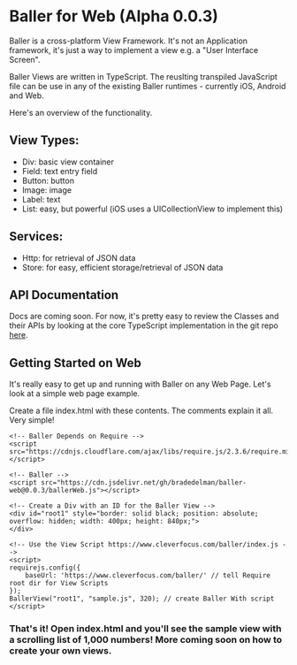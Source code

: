 # Baller for Web (Alpha 0.0.3)

Baller is a cross-platform View Framework.  It's not an Application framework, it's just a way to implement a view e.g. a "User Interface Screen".  

Baller Views are written in TypeScript.   The reuslting transpiled JavaScript file can be use in any of the existing Baller runtimes - currently iOS, Android and Web.  

Here's an overview of the functionality.

## View Types:

- Div: basic view container
- Field: text entry field
- Button: button
- Image: image
- Label: text 
- List: easy, but powerful (iOS uses a UICollectionView to implement this)
 
## Services:

- Http: for retrieval of JSON data
- Store: for easy, efficient storage/retrieval of JSON data


## API Documentation

Docs are coming soon.  For now, it's pretty easy to review the Classes and their APIs by looking at the core TypeScript implementation in the git repo [here](https://github.com/bradedelman/baller-core).

## Getting Started on Web
 
It's really easy to get up and running with Baller on any Web Page.  Let's look at a simple web page example.

Create a file index.html with these contents.  The comments explain it all.  Very simple!

```
<!-- Baller Depends on Require -->
<script src="https://cdnjs.cloudflare.com/ajax/libs/require.js/2.3.6/require.min.js"></script>

<!-- Baller -->
<script src="https://cdn.jsdelivr.net/gh/bradedelman/baller-web@0.0.3/ballerWeb.js"></script>

<!-- Create a Div with an ID for the Baller View -->
<div id="root1" style="border: solid black; position: absolute; overflow: hidden; width: 400px; height: 840px;">
</div>

<!-- Use the View Script https://www.cleverfocus.com/baller/index.js -->
<script>
requirejs.config({
    baseUrl: 'https://www.cleverfocus.com/baller/' // tell Require root dir for View Scripts
});
BallerView("root1", "sample.js", 320); // create Baller With script
</script>

```



### That's it!  Open index.html and you'll see the sample view with a scrolling list of 1,000 numbers!   More coming soon on how to create your own views.
